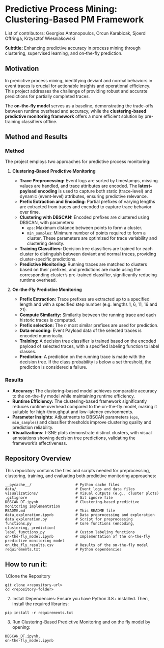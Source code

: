 # Predictive Process Mining: Clustering-Based PM Framework

List of contributors:
Georgios Antonopoulos, 
Orcun Karabicak, 
Sjoerd Offringa, 
Krzysztof Wiesniakowski

**Subtitle:** Enhancing predictive accuracy in process mining through clustering, supervised learning, and on-the-fly prediction.

## Motivation

In predictive process mining, identifying deviant and normal behaviors in event traces is crucial for actionable insights and operational efficiency. This project addresses the challenge of providing robust and accurate predictions for partially completed traces. 

The **on-the-fly model** serves as a baseline, demonstrating the trade-offs between runtime overhead and accuracy, while the **clustering-based predictive monitoring framework** offers a more efficient solution by pre-training classifiers offline.

## Method and Results

### Method

The project employs two approaches for predictive process monitoring:

1. **Clustering-Based Predictive Monitoring**
   - **Trace Preprocessing:** Event logs are sorted by timestamps, missing values are handled, and trace attributes are encoded. The **latest-payload encoding** is used to capture both static (trace-level) and dynamic (event-level) attributes, ensuring predictive relevance.
   - **Prefix Extraction and Encoding:** Partial prefixes of varying lengths are extracted from traces and encoded to capture trace behavior over time.
   - **Clustering with DBSCAN:** Encoded prefixes are clustered using DBSCAN, with parameters:
     - `eps`: Maximum distance between points to form a cluster.
     - `min_samples`: Minimum number of points required to form a cluster.
     These parameters are optimized for trace variability and clustering density.
   - **Training Classifiers:** Decision tree classifiers are trained for each cluster to distinguish between deviant and normal traces, providing cluster-specific predictions.
   - **Predictive Monitoring:** Running traces are matched to clusters based on their prefixes, and predictions are made using the corresponding cluster’s pre-trained classifier, significantly reducing runtime overhead.

2. **On-the-Fly Predictive Monitoring**
   - **Prefix Extraction:** Trace prefixes are extracted up to a specified length and with a specified step number (e.g. lengths 1, 6, 11, 16 and 21).
   - **Compute Similarity:** Similarity between the running trace and each historic traces is computed.
   - **Prefix selection:** The _n_ most similar prefixes are used for prediction.
   - **Data encoding:** Event Payload data of the selected traces is encoded numerically.
   - **Training:** A decision tree classifier is trained based on the encoded payload of selected traces, with a specified labeling function to label classes.
   - **Prediction:** A prediction on the running trace is made with the decision tree. If the class probability is below a set threshold, the prediction is considered a failure.

### Results

- **Accuracy:** The clustering-based model achieves comparable accuracy to the on-the-fly model while maintaining runtime efficiency.
- **Runtime Efficiency:** The clustering-based framework significantly reduces runtime overhead compared to the on-the-fly model, making it suitable for high-throughput and low-latency environments.
- **Parameter Insights:** Adjustments to DBSCAN parameters (`eps`, `min_samples`) and classifier thresholds improve clustering quality and prediction reliability.
- **Visualizations:** t-SNE plots demonstrate distinct clusters, with visual annotations showing decision tree predictions, validating the framework’s effectiveness.

## Repository Overview

This repository contains the files and scripts needed for preprocessing, clustering, training, and evaluating both predictive monitoring approaches:

```plaintext
__pycache__/                    # Python cache files
data/                           # Event logs and data files
visualizations/                 # Visual outputs (e.g., cluster plots)
.gitignore                      # Git ignore file
DBSCAN_DT.ipynb                 # Clustering-based predictive monitoring implementation
README.md                       # This README file
data_exploration.ipynb          # Data preprocessing and exploration
data_exploration.py             # Script for preprocessing
functions.py                    # Core functions (encoding, clustering, prediction)
label_functions.py              # Custom labeling functions
on-the-fly_model.ipynb          # Implementation of the on-the-fly predictive monitoring model
on_the_fly_results.csv          # Results of the on-the-fly model
requirements.txt                # Python dependencies
```

## How to run it:

1.Clone the Repository
```
git clone <repository-url>
cd <repository-folder>
```

2. Install Dependencies: Ensure you have Python 3.8+ installed. Then, install the required libraries:
```
pip install -r requirements.txt
```
3. Run Clustering-Based Predictive Monitoring and on the fly model by opening:

```
DBSCAN_DT.ipynb,  
on-the-fly_model.ipynb 
```

